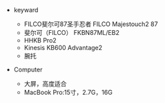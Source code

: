 - keyward
	- FILCO斐尔可87圣手忍者 FILCO Majestouch2 87
	- 斐尔可（FILCO） FKBN87ML/EB2
	- HHKB Pro2
	- Kinesis KB600 Advantage2
	- 腕托

- Computer
	- 大屏，高度适合
  - MacBook Pro:15寸，2.7G，16G
